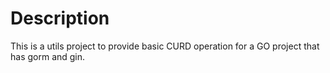 # Description
This is a utils project to provide basic CURD operation for a GO project that has gorm and gin.
